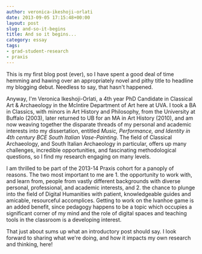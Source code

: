 ```yaml
---
author: veronica-ikeshoji-orlati
date: 2013-09-05 17:15:48+00:00
layout: post
slug: and-so-it-begins
title: And so it begins...
category: essay
tags:
- grad-student-research
- praxis
---
```


This is my first blog post (ever), so I have spent a good deal of time hemming and hawing over an appropriately novel and pithy title to headline my blogging debut. Needless to say, that hasn't happened.

Anyway, I'm Veronica Ikeshoji-Orlati, a 4th year PhD Candidate in Classical Art & Archaeology in the McIntire Department of Art here at UVA. I took a BA in Classics, with minors in Art History and Philosophy, from the University at Buffalo (2003), later returned to UB for an MA in Art History (2010), and am now weaving together the disparate threads of my personal and academic interests into my dissertation, entitled _Music, Performance, and Identity in 4th century BCE South Italian Vase-Painting_. The field of Classical Archaeology, and South Italian Archaeology in particular, offers up many challenges, incredible opportunities, and fascinating methodological questions, so I find my research engaging on many levels.

I am thrilled to be part of the 2013-14 Praxis cohort for a panoply of reasons. The two most important to me are 1. the opportunity to work with, and learn from, people from vastly different backgrounds with diverse personal, professional, and academic interests, and 2. the chance to plunge into the field of Digital Humanities with patient, knowledgeable guides and amicable, resourceful accomplices. Getting to work on the Ivanhoe game is an added benefit, since pedagogy happens to be a topic which occupies a significant corner of my mind and the role of digital spaces and teaching tools in the classroom is a developing interest.

That just about sums up what an introductory post should say. I look forward to sharing what we're doing, and how it impacts my own research and thinking, here!
